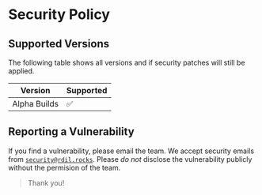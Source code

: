 # Security Policy

## Supported Versions

The following table shows all versions and if security patches will still be applied.

| Version        | Supported          |
| -------------- | ------------------ |
| Alpha Builds   | :white_check_mark: |

## Reporting a Vulnerability

If you find a vulnerability, please email the team. We accept security emails from [`security@rdil.rocks`](mailto:security@rdil.rocks).
Please *do not* disclose the vulnerability publicly without the permision of the team.

> Thank you!

